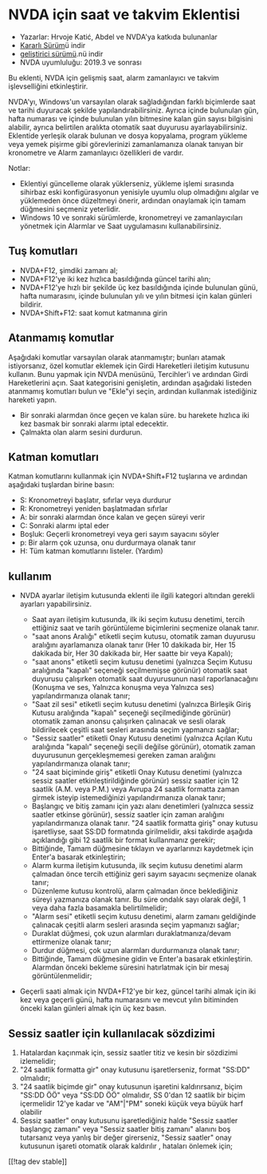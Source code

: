 # NVDA için saat ve takvim Eklentisi #

* Yazarlar: Hrvoje Katić, Abdel ve NVDA'ya katkıda bulunanlar
* [Kararlı Sürüm][1]ü indir
* [geliştirici sürümü][2].nü indir
* NVDA uyumluluğu: 2019.3 ve sonrası

Bu eklenti, NVDA için gelişmiş saat, alarm zamanlayıcı ve takvim
işlevselliğini etkinleştirir.

NVDA'yı, Windows'un varsayılan olarak sağladığından farklı biçimlerde saat
ve tarihi duyuracak şekilde yapılandırabilirsiniz. Ayrıca içinde bulunulan
gün, hafta numarası ve içinde bulunulan yılın bitmesine kalan gün sayısı
bilgisini alabilir, ayrıca belirtilen aralıkta otomatik saat duyurusu
ayarlayabilirsiniz. Eklentide yerleşik olarak bulunan ve dosya kopyalama,
program yükleme veya yemek pişirme gibi görevlerinizi zamanlamanıza olanak
tanıyan bir kronometre ve Alarm zamanlayıcı özellikleri de vardır.

Notlar:

* Eklentiyi güncelleme olarak yüklerseniz, yükleme işlemi sırasında sihirbaz
  eski konfigürasyonun yenisiyle uyumlu olup olmadığını algılar ve
  yüklemeden önce düzeltmeyi önerir, ardından onaylamak için tamam düğmesini
  seçmeniz yeterlidir.
* Windows 10 ve sonraki sürümlerde, kronometreyi ve zamanlayıcıları yönetmek
  için Alarmlar ve Saat uygulamasını kullanabilirsiniz.

## Tuş komutları

* NVDA+F12, şimdiki zamanı al;
* NVDA+F12'ye iki kez hızlıca basıldığında güncel tarihi alın;
* NVDA+F12'ye hızlı bir şekilde üç kez basıldığında içinde bulunulan günü,
  hafta numarasını, içinde bulunulan yılı ve yılın bitmesi için kalan
  günleri bildirir.
* NVDA+Shift+F12: saat komut katmanına girin

## Atanmamış komutlar

Aşağıdaki komutlar varsayılan olarak atanmamıştır; bunları atamak
istiyorsanız, özel komutlar eklemek için Girdi Hareketleri iletişim kutusunu
kullanın. Bunu yapmak için NVDA menüsünü, Tercihler'i ve ardından Girdi
Hareketlerini açın. Saat kategorisini genişletin, ardından aşağıdaki
listeden atanmamış komutları bulun ve "Ekle"yi seçin, ardından kullanmak
istediğiniz hareketi yapın.

* Bir sonraki alarmdan önce geçen ve kalan süre. bu harekete hızlıca iki kez
  basmak bir sonraki alarmı iptal edecektir.
* Çalmakta olan alarm sesini durdurun.

## Katman komutları

Katman komutlarını kullanmak için NVDA+Shift+F12 tuşlarına ve ardından
aşağıdaki tuşlardan birine basın:

* S: Kronometreyi başlatır, sıfırlar veya durdurur
* R: Kronometreyi yeniden başlatmadan sıfırlar
* A: bir sonraki alarmdan önce kalan ve geçen süreyi verir
* C: Sonraki alarmı iptal eder
* Boşluk: Geçerli kronometreyi veya geri sayım sayacını söyler
* p: Bir alarm çok uzunsa, onu durdurmaya olanak tanır
* H: Tüm katman komutlarını listeler. (Yardım)

## kullanım

* NVDA ayarlar iletişim kutusunda eklenti ile ilgili kategori altından
  gerekli ayarları yapabilirsiniz.

    * Saat ayarı iletişim kutusunda, ilk iki seçim kutusu denetimi, tercih
      ettiğiniz saat ve tarih görüntüleme biçimlerini seçmenize olanak
      tanır.
    * "saat anons Aralığı" etiketli seçim kutusu, otomatik zaman duyurusu
      aralığını ayarlamanıza olanak tanır (Her 10 dakikada bir, Her 15
      dakikada bir, Her 30 dakikada bir, Her saatte bir veya Kapalı);
    * "saat anons" etiketli seçim kutusu denetimi (yalnızca Seçim Kutusu
      aralığında "kapalı" seçeneği seçilmemişse görünür) otomatik saat
      duyurusu çalışırken otomatik saat duyurusunun nasıl raporlanacağını
      (Konuşma ve ses, Yalnızca konuşma veya Yalnızca ses) yapılandırmanıza
      olanak tanır;
    * "Saat zil sesi" etiketli seçim kutusu denetimi (yalnızca Birleşik
      Giriş Kutusu aralığında "kapalı" seçeneği seçilmediğinde görünür)
      otomatik zaman anonsu çalışırken çalınacak ve sesli olarak
      bildirilecek çeşitli saat sesleri arasında seçim yapmanızı sağlar;
    * "Sessiz saatler" etiketli Onay Kutusu denetimi (yalnızca Açılan Kutu
      aralığında "kapalı" seçeneği seçili değilse görünür), otomatik zaman
      duyurusunun gerçekleşmemesi gereken zaman aralığını yapılandırmanıza
      olanak tanır;
    * "24 saat biçiminde giriş" etiketli Onay Kutusu denetimi (yalnızca
      sessiz saatler etkinleştirildiğinde görünür) sessiz saatler için 12
      saatlik (A.M. veya P.M.) veya Avrupa 24 saatlik formatta zaman girmek
      isteyip istemediğinizi yapılandırmanıza olanak tanır;
    * Başlangıç ve bitiş zamanı için yazı alanı denetimleri (yalnızca sessiz
      saatler etkinse görünür), sessiz saatler için zaman aralığını
      yapılandırmanıza olanak tanır. "24 saatlik formatta giriş" onay kutusu
      işaretliyse, saat SS:DD formatında girilmelidir, aksi takdirde aşağıda
      açıklandığı gibi 12 saatlik bir format kullanmanız gerekir;
    * Bittiğinde, Tamam düğmesine tıklayın ve ayarlarınızı kaydetmek için
      Enter'a basarak etkinleştirin;
    * Alarm kurma iletişim kutusunda, ilk seçim kutusu denetimi alarm
      çalmadan önce tercih ettiğiniz geri sayım sayacını seçmenize olanak
      tanır;
    * Düzenleme kutusu kontrolü, alarm çalmadan önce beklediğiniz süreyi
      yazmanıza olanak tanır. Bu süre ondalık sayı olarak değil, 1 veya daha
      fazla basamakla belirtilmelidir;
    * "Alarm sesi" etiketli seçim kutusu denetimi, alarm zamanı geldiğinde
      çalınacak çeşitli alarm sesleri arasında seçim yapmanızı sağlar;
    * Duraklat düğmesi, çok uzun alarmları duraklatmanıza/devam ettirmenize
      olanak tanır;
    * Durdur düğmesi, çok uzun alarmları durdurmanıza olanak tanır;
    * Bittiğinde, Tamam düğmesine gidin ve Enter'a basarak
      etkinleştirin. Alarmdan önceki bekleme süresini hatırlatmak için bir
      mesaj görüntülenmelidir;

* Geçerli saati almak için NVDA+F12'ye bir kez, güncel tarihi almak için iki
  kez veya geçerli günü, hafta numarasını ve mevcut yılın bitiminden önceki
  kalan günleri almak için üç kez basın.

## Sessiz saatler için kullanılacak sözdizimi

1. Hatalardan kaçınmak için, sessiz saatler titiz ve kesin bir sözdizimi
   izlemelidir;
2. "24 saatlik formatta gir" onay kutusunu işaretlerseniz, format "SS:DD"
   olmalıdır;
3. "24 saatlik biçimde gir" onay kutusunun işaretini kaldırırsanız, biçim
   "SS:DD ÖÖ" veya "SS:DD ÖÖ" olmalıdır, SS 0'dan 12 saatlik bir biçim
   içermelidir 12'ye kadar ve "AM"|"PM" soneki küçük veya büyük harf
   olabilir
4. Sessiz saatler" onay kutusunu işaretlediğiniz halde "Sessiz saatler
   başlangıç zamanı" veya "Sessiz saatler bitiş zamanı" alanını boş
   tutarsanız veya yanlış bir değer girerseniz, "Sessiz saatler" onay
   kutusunun işareti otomatik olarak kaldırılır , hataları önlemek için;

[[!tag dev stable]]

[1]: https://addons.nvda-project.org/files/get.php?file=cac

[2]: https://addons.nvda-project.org/files/get.php?file=cac-dev
